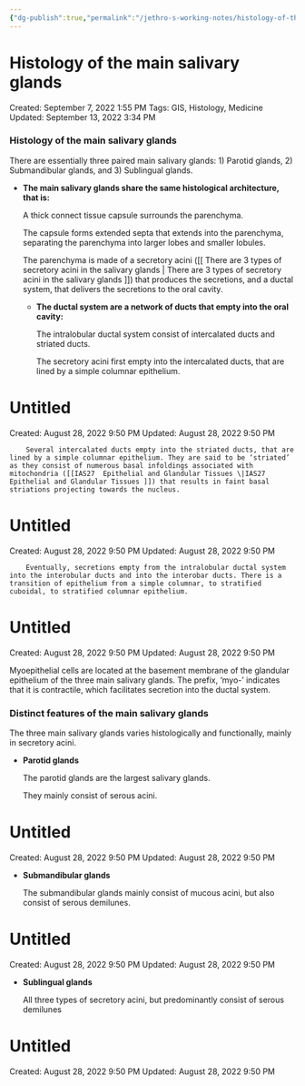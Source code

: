 ```yaml
---
{"dg-publish":true,"permalink":"/jethro-s-working-notes/histology-of-the-main-salivary-glands/","dgPassFrontmatter":true}
---
```



# Histology of the main salivary glands

Created: September 7, 2022 1:55 PM
Tags: GIS, Histology, Medicine
Updated: September 13, 2022 3:34 PM

### Histology of the main salivary glands

There are essentially three paired main salivary glands: 1) Parotid glands, 2) Submandibular glands, and 3) Sublingual glands.

- **The main salivary glands share the same histological architecture, that is:**
    
    A thick connect tissue capsule surrounds the parenchyma.
    
    The capsule forms extended septa that extends into the parenchyma, separating the parenchyma into larger lobes and smaller lobules.
    
    The parenchyma is made of a secretory acini ([[  There are 3 types of secretory acini in the salivary glands  \|  There are 3 types of secretory acini in the salivary glands  ]]) that produces the secretions, and a ductal system, that delivers the secretions to the oral cavity.
    
    - **The ductal system are a network of ducts that empty into the oral cavity:**
        
        The intralobular ductal system consist of intercalated ducts and striated ducts.
        
        The secretory acini first empty into the intercalated ducts, that are lined by a simple columnar epithelium.
        
        
<div class="transclusion internal-embed is-loaded"><div class="markdown-embed">





# Untitled

Created: August 28, 2022 9:50 PM
Updated: August 28, 2022 9:50 PM

</div></div>

        
        Several intercalated ducts empty into the striated ducts, that are lined by a simple columnar epithelium. They are said to be ‘striated’ as they consist of numerous basal infoldings associated with mitochondria ([[IAS27  Epithelial and Glandular Tissues \|IAS27  Epithelial and Glandular Tissues ]]) that results in faint basal striations projecting towards the nucleus.
        
        
<div class="transclusion internal-embed is-loaded"><div class="markdown-embed">





# Untitled

Created: August 28, 2022 9:50 PM
Updated: August 28, 2022 9:50 PM

</div></div>

        
        Eventually, secretions empty from the intralobular ductal system into the interobular ducts and into the interobar ducts. There is a transition of epithelium from a simple columnar, to stratified cuboidal, to stratified columnar epithelium.
        
        
<div class="transclusion internal-embed is-loaded"><div class="markdown-embed">





# Untitled

Created: August 28, 2022 9:50 PM
Updated: August 28, 2022 9:50 PM

</div></div>

        

Myoepithelial cells are located at the basement membrane of the glandular epithelium of the three main salivary glands. The prefix, ‘myo-’ indicates that it is contractile, which facilitates secretion into the ductal system.

### Distinct features of the main salivary glands

The three main salivary glands varies histologically and functionally, mainly in secretory acini.

- **Parotid glands**
    
    The parotid glands are the largest salivary glands.
    
    They mainly consist of serous acini.
    
    
<div class="transclusion internal-embed is-loaded"><div class="markdown-embed">





# Untitled

Created: August 28, 2022 9:50 PM
Updated: August 28, 2022 9:50 PM

</div></div>

    
- **Submandibular glands**
    
    The submandibular glands mainly consist of mucous acini, but also consist of serous demilunes.
    
    
<div class="transclusion internal-embed is-loaded"><div class="markdown-embed">





# Untitled

Created: August 28, 2022 9:50 PM
Updated: August 28, 2022 9:50 PM

</div></div>

    
- **Sublingual glands**
    
    All three types of secretory acini, but predominantly consist of serous demilunes
    
    
<div class="transclusion internal-embed is-loaded"><div class="markdown-embed">





# Untitled

Created: August 28, 2022 9:50 PM
Updated: August 28, 2022 9:50 PM

</div></div>
